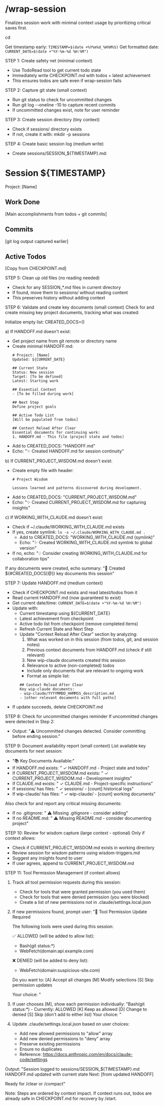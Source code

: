 # /wrap-session

Finalizes session work with minimal context usage by prioritizing critical saves first.

cd <working directory from environment info>

Get timestamp early: `TIMESTAMP=$(date +%Y%m%d_%H%M%S)`
Get formatted date: `CURRENT_DATE=$(date +"%Y-%m-%d %H:%M")`

STEP 1: Create safety net (minimal context)
- Use TodoRead tool to get current todo state
- Immediately write CHECKPOINT.md with todos + latest achievement
- This ensures todos are safe even if wrap-session fails

STEP 2: Capture git state (small context)
- Run git status to check for uncommitted changes
- Run git log --oneline -10 to capture recent commits
- If uncommitted changes exist, note for user reminder

STEP 3: Create session directory (tiny context)
- Check if sessions/ directory exists
- If not, create it with: mkdir -p sessions

STEP 4: Create basic session log (medium write)
- Create sessions/SESSION_${TIMESTAMP}.md:

# Session ${TIMESTAMP}
Project: [Name]

## Work Done
[Main accomplishments from todos + git commits]

## Commits
[git log output captured earlier]

## Active Todos
[Copy from CHECKPOINT.md]

STEP 5: Clean up old files (no reading needed)
- Check for any SESSION_*.md files in current directory
- If found, move them to sessions/ without reading content
- This preserves history without adding context

STEP 6: Validate and create key documents (small context)
Check for and create missing key project documents, tracking what was created:

Initialize empty list: CREATED_DOCS=()

a) If HANDOFF.md doesn't exist:
   - Get project name from git remote or directory name
   - Create minimal HANDOFF.md:
     ```
     # Project: [Name]
     Updated: ${CURRENT_DATE}
     
     ## Current State
     Status: New session
     Target: [To be defined]
     Latest: Starting work
     
     ## Essential Context
     - [To be filled during work]
     
     ## Next Step
     Define project goals
     
     ## Active Todo List
     [Will be populated from todos]
     
     ## Context Reload After Clear
     Essential documents for continuing work:
     1. HANDOFF.md - This file (project state and todos)
     ```
   - Add to CREATED_DOCS: "HANDOFF.md"
   - Echo: "✨ Created HANDOFF.md for session continuity"

b) If CURRENT_PROJECT_WISDOM.md doesn't exist:
   - Create empty file with header:
     ```
     # Project Wisdom
     
     Lessons learned and patterns discovered during development.
     ```
   - Add to CREATED_DOCS: "CURRENT_PROJECT_WISDOM.md"
   - Echo: "✨ Created CURRENT_PROJECT_WISDOM.md for capturing insights"

c) If WORKING_WITH_CLAUDE.md doesn't exist:
   - Check if ~/.claude/WORKING_WITH_CLAUDE.md exists
   - If yes, create symlink: `ln -s ~/.claude/WORKING_WITH_CLAUDE.md .`
     - Add to CREATED_DOCS: "WORKING_WITH_CLAUDE.md (symlink)"
     - Echo: "✨ Created WORKING_WITH_CLAUDE.md symlink to global version"
   - If no, echo: "💡 Consider creating WORKING_WITH_CLAUDE.md for collaboration tips"

If any documents were created, echo summary:
"📄 Created ${#CREATED_DOCS[@]} key documents this session"

STEP 7: Update HANDOFF.md (medium context)
- Check if CHECKPOINT.md exists and read latest/todos from it
- Read current HANDOFF.md (now guaranteed to exist)
- Get current date/time: `CURRENT_DATE=$(date +"%Y-%m-%d %H:%M")`
- Update with:
  - Current timestamp using ${CURRENT_DATE}
  - Latest achievement from checkpoint
  - Active todo list from checkpoint (remove completed items)
  - Refresh Current State and Next Step
  - Update "Context Reload After Clear" section by analyzing:
    1. What was worked on in this session (from todos, git, and session notes)
    2. Previous context documents from HANDOFF.md (check if still relevant)
    3. New wip-claude documents created this session
    4. Relevance to active (non-completed) todos
    - Include only documents that are relevant to ongoing work
    - Format as simple list:
    ```
    ## Context Reload After Clear
    Key wip-claude documents:
    - wip-claude/YYYYMMDD_HHMMSS_description.md
    - [other relevant documents with full paths]
    ```
- If update succeeds, delete CHECKPOINT.md

STEP 8: Check for uncommitted changes reminder
If uncommitted changes were detected in Step 2:
- Output: "⚠️ Uncommitted changes detected. Consider committing before ending session."

STEP 9: Document availability report (small context)
List available key documents for next session:
- "📚 Key Documents Available:"
- If HANDOFF.md exists: "  ✓ HANDOFF.md - Project state and todos"
- If CURRENT_PROJECT_WISDOM.md exists: "  ✓ CURRENT_PROJECT_WISDOM.md - Development insights"
- If CLAUDE.md exists: "  ✓ CLAUDE.md - Project-specific instructions"
- If sessions/ has files: "  ✓ sessions/ - [count] historical logs"
- If wip-claude/ has files: "  ✓ wip-claude/ - [count] working documents"

Also check for and report any critical missing documents:
- If no .gitignore: "  ⚠️ Missing .gitignore - consider adding"
- If no README.md: "  ⚠️ Missing README.md - consider documenting project"

STEP 10: Review for wisdom capture (large context - optional)
Only if context allows:
- Check if CURRENT_PROJECT_WISDOM.md exists in working directory
- Review session for wisdom patterns using wisdom-triggers.md
- Suggest any insights found to user
- If user agrees, append to CURRENT_PROJECT_WISDOM.md

STEP 11: Tool Permission Management (if context allows)
1. Track all tool permission requests during this session:
   - Check for tools that were granted permission (you used them)
   - Check for tools that were denied permission (you were blocked)
   - Create a list of new permissions not in .claude/settings.local.json

2. If new permissions found, prompt user:
   "🔧 Tool Permission Update Required
   
   The following tools were used during this session:
   
   ✅ ALLOWED (will be added to allow list):
   - Bash(git status:*)
   - WebFetch(domain:api.example.com)
   
   ❌ DENIED (will be added to deny list):
   - WebFetch(domain:suspicious-site.com)
   
   Do you want to:
   [A] Accept all changes
   [M] Modify selections
   [S] Skip permission updates
   
   Your choice: "

3. If user chooses [M], show each permission individually:
   "Bash(git status:*) - Currently: ALLOWED
   [K] Keep as allowed
   [D] Change to denied
   [S] Skip (don't add to either list)
   Your choice: "

4. Update .claude/settings.local.json based on user choices:
   - Add new allowed permissions to "allow" array
   - Add new denied permissions to "deny" array
   - Preserve existing permissions
   - Ensure no duplicates
   - Reference: https://docs.anthropic.com/en/docs/claude-code/settings

Output:
"Session logged to sessions/SESSION_${TIMESTAMP}.md
HANDOFF.md updated with current state
Next: [from updated HANDOFF]

Ready for /clear or /compact"

Note: Steps are ordered by context impact. If context runs out, todos are already safe in CHECKPOINT.md for recovery by /start.